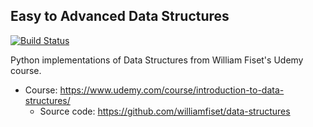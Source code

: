 ## Easy to Advanced Data Structures 
[![Build Status](https://travis-ci.org/aadithpm/fiset-data-structures.svg?branch=master)](https://travis-ci.org/aadithpm/fiset-data-structures)

Python implementations of Data Structures from William Fiset's Udemy course.

* Course: https://www.udemy.com/course/introduction-to-data-structures/
    * Source code: https://github.com/williamfiset/data-structures
